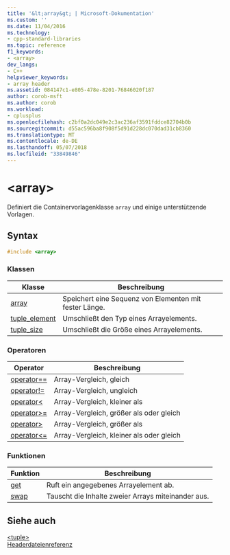 ```yaml
---
title: '&lt;array&gt; | Microsoft-Dokumentation'
ms.custom: ''
ms.date: 11/04/2016
ms.technology:
- cpp-standard-libraries
ms.topic: reference
f1_keywords:
- <array>
dev_langs:
- C++
helpviewer_keywords:
- array header
ms.assetid: 084147c1-e805-478e-8201-76846020f187
author: corob-msft
ms.author: corob
ms.workload:
- cplusplus
ms.openlocfilehash: c2bf0a2dc049e2c3ac236af3591fddce82704b0b
ms.sourcegitcommit: d55ac596ba8f908f5d91d228dc070dad31cb8360
ms.translationtype: MT
ms.contentlocale: de-DE
ms.lasthandoff: 05/07/2018
ms.locfileid: "33849846"
---
```

# <a name="ltarraygt"></a>&lt;array&gt;

Definiert die Containervorlagenklasse `array` und einige unterstützende Vorlagen.

## <a name="syntax"></a>Syntax

```cpp
#include <array>
```

### <a name="classes"></a>Klassen

|Klasse|Beschreibung|
|-|-|
|[array](../standard-library/array-class-stl.md)|Speichert eine Sequenz von Elementen mit fester Länge.|
|[tuple_element](../standard-library/tuple-element-class-tuple.md)|Umschließt den Typ eines Arrayelements.|
|[tuple_size](../standard-library/tuple-size-class-tuple.md)|Umschließt die Größe eines Arrayelements.|

### <a name="operators"></a>Operatoren

|Operator|Beschreibung|
|-|-|
|[operator==](../standard-library/array-operators.md#op_eq_eq)|Array-Vergleich, gleich|
|[operator!=](../standard-library/array-operators.md#op_neq)|Array-Vergleich, ungleich|
|[operator\<](../standard-library/array-operators.md#op_lt)|Array-Vergleich, kleiner als|
|[operator>=](../standard-library/array-operators.md#op_gt_eq)|Array-Vergleich, größer als oder gleich|
|[operator>](../standard-library/array-operators.md#op_gt)|Array-Vergleich, größer als|
|[operator<=](../standard-library/array-operators.md#op_lt_eq)|Array-Vergleich, kleiner als oder gleich|

### <a name="functions"></a>Funktionen

|Funktion|Beschreibung|
|-|-|
|[get](../standard-library/array-functions.md#get)|Ruft ein angegebenes Arrayelement ab.|
|[swap](../standard-library/array-functions.md#swap)|Tauscht die Inhalte zweier Arrays miteinander aus.|

## <a name="see-also"></a>Siehe auch

[\<tuple>](../standard-library/tuple.md)<br/>
[Headerdateienreferenz](../standard-library/cpp-standard-library-header-files.md)<br/>

